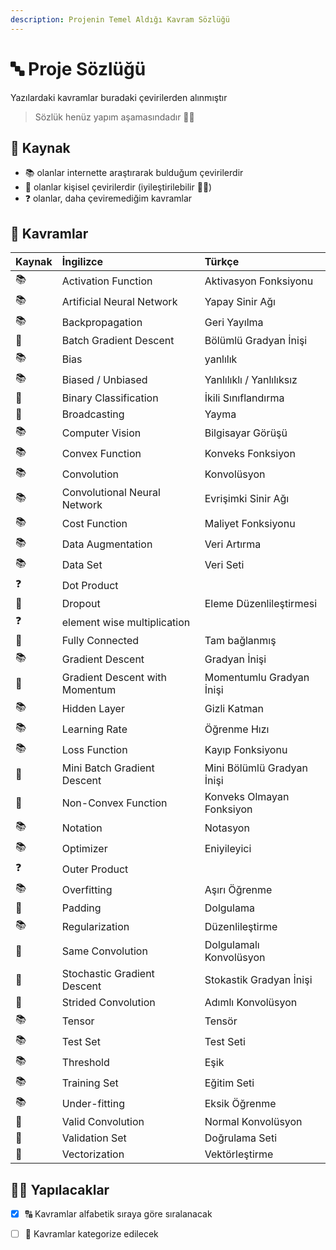 ```yaml
---
description: Projenin Temel Aldığı Kavram Sözlüğü
---
```


# 🔤 Proje Sözlüğü

Yazılardaki kavramlar buradaki çevirilerden alınmıştır

> Sözlük henüz yapım aşamasındadır 👷‍♀️

## 🐾 Kaynak

* 📚 olanlar internette araştırarak bulduğum çevirilerdir
* 🦋 olanlar kişisel çevirilerdir \(iyileştirilebilir 👩‍🔧\)
* ❓ olanlar, daha çeviremediğim kavramlar

## 💫 Kavramlar

| Kaynak | İngilizce | Türkçe |
| :--- | :--- | :--- |
| 📚 | Activation Function | Aktivasyon Fonksiyonu |
| 📚 | Artificial Neural Network | Yapay Sinir Ağı |
| 📚 | Backpropagation | Geri Yayılma |
| 🦋 | Batch Gradient Descent | Bölümlü Gradyan İnişi |
| 📚 | Bias | yanlılık |
| 📚 | Biased / Unbiased | Yanlılıklı / Yanlılıksız |
| 🦋 | Binary Classification | İkili Sınıflandırma |
| 🦋 | Broadcasting | Yayma |
| 📚 | Computer Vision | Bilgisayar Görüşü |
| 📚 | Convex Function | Konveks Fonksiyon |
| 📚 | Convolution | Konvolüsyon |
| 📚 | Convolutional Neural Network | Evrişimki Sinir Ağı |
| 📚 | Cost Function | Maliyet Fonksiyonu |
| 📚 | Data Augmentation | Veri Artırma |
| 📚 | Data Set | Veri Seti |
| ❓ | Dot Product |  |
| 🦋 | Dropout | Eleme Düzenlileştirmesi |
| ❓ | element wise multiplication |  |
| 🦋 | Fully Connected | Tam bağlanmış |
| 📚 | Gradient Descent | Gradyan İnişi |
| 🦋 | Gradient Descent with Momentum | Momentumlu Gradyan İnişi |
| 📚 | Hidden Layer | Gizli Katman |
| 📚 | Learning Rate | Öğrenme Hızı |
| 📚 | Loss Function | Kayıp Fonksiyonu |
| 🦋 | Mini Batch Gradient Descent | Mini Bölümlü Gradyan İnişi |
| 🦋 | Non-Convex Function | Konveks Olmayan Fonksiyon |
| 📚 | Notation | Notasyon |
| 📚 | Optimizer | Eniyileyici |
| ❓ | Outer Product |  |
| 📚 | Overfitting | Aşırı Öğrenme |
| 🦋 | Padding | Dolgulama |
| 📚 | Regularization | Düzenlileştirme |
| 🦋 | Same Convolution | Dolgulamalı Konvolüsyon |
| 🦋 | Stochastic Gradient Descent | Stokastik Gradyan İnişi |
| 🦋 | Strided Convolution | Adımlı Konvolüsyon |
| 📚 | Tensor | Tensör |
| 📚 | Test Set | Test Seti |
| 📚 | Threshold | Eşik |
| 📚 | Training Set | Eğitim Seti |
| 📚 | Under-fitting | Eksik Öğrenme |
| 🦋 | Valid Convolution | Normal Konvolüsyon |
| 🦋 | Validation Set | Doğrulama Seti |
| 🦋 | Vectorization | Vektörleştirme |

## 👷‍♀️ Yapılacaklar

* [x] 🔠 Kavramlar alfabetik sıraya göre sıralanacak
* [ ] 🎨 Kavramlar kategorize edilecek


